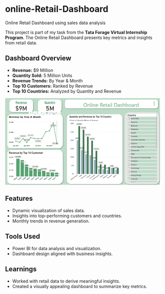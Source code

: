 # online-Retail-Dashboard

Online Retail Dashboard using sales data analysis

This project is part of my task from the **Tata Forage Virtual Internship Program**. The Online Retail Dashboard presents key metrics and insights from retail data.

## Dashboard Overview
- **Revenue:** $9 Million  
- **Quantity Sold:** 5 Million Units  
- **Revenue Trends:** By Year & Month  
- **Top 10 Customers:** Ranked by Revenue  
- **Top 10 Countries:** Analyzed by Quantity and Revenue  

![Online Retail Dashboard](https://github.com/Roshani-Analyst/online-Retail-Dashboard/blob/main/Online%20Retail%20(tata).png)

## Features
- Dynamic visualization of sales data.
- Insights into top-performing customers and countries.
- Monthly trends in revenue generation.

## Tools Used
- Power BI for data analysis and visualization.
- Dashboard design aligned with business insights.

## Learnings
- Worked with retail data to derive meaningful insights.
- Created a visually appealing dashboard to summarize key metrics.
